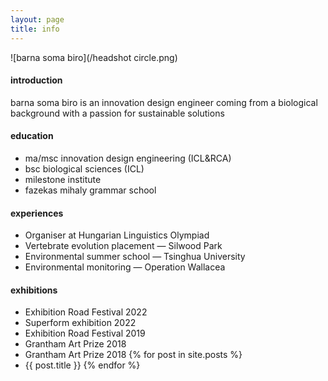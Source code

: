```yaml
---
layout: page
title: info
---
```


![barna soma biro](/headshot circle.png)

#### introduction
barna soma biro is an innovation design engineer coming from a biological background with a passion for sustainable solutions

#### education
- ma/msc innovation design engineering (ICL&RCA)
- bsc biological sciences (ICL)
- milestone institute
- fazekas mihaly grammar school

#### experiences
* Organiser at Hungarian Linguistics Olympiad
* Vertebrate evolution placement — Silwood Park
* Environmental summer school — Tsinghua University
* Environmental monitoring — Operation Wallacea

#### exhibitions
- Exhibition Road Festival 2022
- Superform exhibition 2022
- Exhibition Road Festival 2019
- Grantham Art Prize 2018
- <a href="https://bsbiro.github.io/2019/04/25/grantham-art-prize-2018" style="text-decoration:none" >Grantham Art Prize 2018</a>
{% for post in site.posts %}
- <a href="{{ site.baseurl }}{{ post.url }}" style="text-decoration:none" >{{ post.title }}</a>
{% endfor %}
